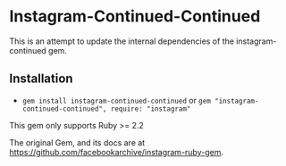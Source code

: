 # Instagram-Continued-Continued

This is an attempt to update the internal dependencies of the instagram-continued gem.

## Installation

 - `gem install instagram-continued-continued` or `gem "instagram-continued-continued", require: "instagram"`

This gem only supports Ruby >= 2.2

The original Gem, and its docs are at https://github.com/facebookarchive/instagram-ruby-gem.
